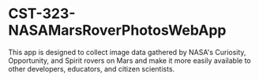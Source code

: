 # CST-323-NASAMarsRoverPhotosWebApp
This app is designed to collect image data gathered by NASA's Curiosity, Opportunity, and Spirit rovers on Mars and make it more easily available to other developers, educators, and citizen scientists.
